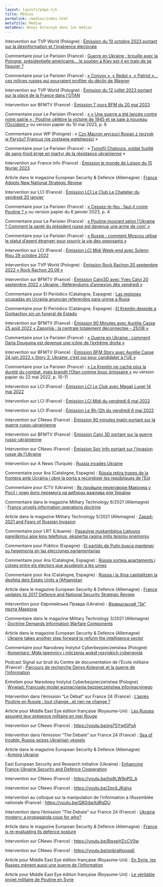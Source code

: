 ```yaml
---
layout: layouts/page.njk
title: Médias
permalink: /medias/index.html
metaTitle: Médias
metaDesc: Denys Kolesnyk dans les médias
---
```

Intervention sur TVP World (Pologne) : [Émission du 10 octobre 2023 portant sur la désinformation et l'ingérence électorale](https://www.youtube.com/watch?v=zJymO4b67Qc)

Commentaire pour Le Parisien (France) : [Guerre en Ukraine : brouille avec la Pologne, présidentielle américaine… le soutien à Kiev est-il en train de se fissurer ?](https://www.leparisien.fr/international/guerre-en-ukraine-brouille-avec-la-pologne-presidentielle-americaine-le-soutien-a-kiev-est-il-en-train-de-se-fissurer-21-09-2023-J3TL5DGWE5DRBM5MWL4QTHLEGI.php)

Commentaire pour Le Parisien (France) : [« Convoy », « Redut », « Patriot »… ces milices russes qui pourraient profiter du déclin de Wagner](https://www.leparisien.fr/international/convoy-redut-patriot-ces-milices-russes-qui-pourraient-profiter-du-declin-de-wagner-25-08-2023-DZGQFJA4RVBQTPQAW3TJQS3LAA.php)

Intervention sur TVP World (Pologne) : [Émission du 12 juillet 2023 portant sur la place de la France dans l'OTAN](https://www.youtube.com/watch?v=KIDKRC0krFA)

Intervention sur BFMTV (France) : [Émission 7 jours BFM du 20 mai 2023](https://www.bfmtv.com/replay-emissions/7-jours-bfm/bakhmout-aux-mains-des-russes-kiev-dement-20-05_VN-202305200402.html)

Commentaire pour Le Parisien (France) : [« « Une guerre a été lancée contre notre patrie » : Poutine célèbre la victoire de 1945 et se paie à nouveau l’Occident »](https://www.leparisien.fr/international/guerre-en-ukraine-poutine-celebre-la-victoire-de-1945-et-se-paie-a-nouveau-loccident-09-05-2023-246NHMIGCFCTDAN2HV5UOZ3CVY.php) ou version papier du 10 mai 2023, p. 6

Commentaire pour WP (Pologne) : « [Czy Macron wyrzuci Rosjan z igrzysk w Paryżu? Francuz nie zostawia wątpliwości](https://sportowefakty.wp.pl/igrzyska-olimpijskie/1058215/czy-macron-wyrzuci-rosjan-z-igrzysk-w-paryzu-francuz-nie-zostawia-watpliwosci) »

Commentaire pour Le Parisien (France) : « [Tymofiï Chatoura, soldat fusillé de sang-froid érigé en martyr de la résistance ukrainienne](https://www.leparisien.fr/international/tymofii-chatoura-soldat-fusille-de-sang-froid-erige-en-martyr-de-la-resistance-ukrainienne-08-03-2023-LC34NKMMJBB7ZPAZDBAH7BQBVI.php) »

Intervention sur France Info (France) : [Émission le monde de Loison du 15 février 2023](https://www.francetvinfo.fr/replay-jt/franceinfo/18h-loison/jt-le-monde-de-loison-mercredi-15-fevrier-2023_5660981.html)

Article dans le magazine European Security & Defence (Allemagne) : [France Adopts New National Strategic Review](https://kolesnyk.fr/images/ESD_1_2023_Kolesnyk.pdf)

Intervention sur LCI (France) : [Émission LCI Le Club Le Chatelier du vendredi 20 janvier](https://www.tf1info.fr/replay-lci/video-le-club-le-chatelier-du-vendredi-20-janvier-2245645.html)

Commentaire pour Le Parisien (France) : [« Cessez-le-feu : faut-il croire Poutine ? »](https://www.leparisien.fr/international/cessez-le-feu-en-ukraine-possibles-negociations-faut-il-croire-vladimir-poutine-05-01-2023-P2GI3KEP3BGO5BIWW3GBG74JZQ.php) ou version papier du 6 janvier 2023, p. 4

Commentaire pour Le Parisien (France) : [« Poutine mourant selon l’Ukraine ? Comment la santé du président russe est devenue une arme de com’ »](https://www.leparisien.fr/international/comment-les-rumeurs-sur-la-sante-de-vladimir-poutine-sont-devenues-une-arme-de-communication-05-01-2023-P6XNTO5SFFBBNO7H3EKAXBY6SY.php)

Commentaire pour Le Parisien (France) : [« Russie : comment Moscou utilise le statut d’agent étranger pour pourrir la vie des opposants »](https://www.leparisien.fr/international/russie-comment-moscou-utilise-le-statut-dagent-etranger-pour-pourrir-la-vie-des-opposants-01-12-2022-HGBNSGQMOZBRDJD5KO2URDM644.php)

Intervention sur LCI (France) : [Émission LCI Midi Week-end avec Solenn Riou 29 octobre 2022](https://www.tf1info.fr/replay-lci/video-lci-midi-week-end-du-29-octobre-2022-2237071.html)

Intervention sur TVP World (Pologne) : [Émission Rock Rachon 20 septembre 2022 « Rock Rachon 20.09 »](https://tvpworld.com/62868830/rock-rachon-2009)

Intervention sur BFMTV (France) : [Émission Calvi3D avec Yves Calvi 20 septembre 2022 « Ukraine : Référendums d’annexion dès vendredi »](https://www.bfmtv.com/replay-emissions/calvi-3d/ukraine-referendums-d-annexion-des-vendredi-20-09_VN-202209200663.html)

Commentaire pour El Periódico (Catalogne, Espagne) : [Las regiones ocupadas en Ucrania anuncian referendos para unirse a Rusia](https://www.elperiodico.com/es/internacional/20220920/regiones-ocupadas-ucrania-anuncian-referendum-adhesion-rusia-75678964)

Commentaire pour El Periódico (Catalogne, Espagne) : [El Kremlin despide a Gorbachov sin un funeral de Estado](https://www.elperiodico.com/es/internacional/20220831/kremlin-organizara-funeral-despedir-gorbachov-14384106)

Intervention sur BFMTV (France) : [Émission 90 Minutes avec Aurélie Casse 25 août 2022 « Zaporijia : la centrale totalement déconnectée - 25/08 »](https://www.bfmtv.com/replay-emissions/90-minutes-aurelie-casse/zaporijia-la-centrale-totalement-deconnecteee-25-08_VN-202208250656.html)

Commentaire pour Le Parisien (France) : [« Guerre en Ukraine : comment Daria Douguina est devenue une icône de l’extrême droite »](https://www.leparisien.fr/international/guerre-en-ukraine-comment-daria-douguina-est-devenue-une-icone-de-lextreme-droite-25-08-2022-VSWBFMF6L5BJVFKAJRI2HWUU54.php)

Intervention sur BFMTV (France) : [Émission BFM Story avec Aurélie Casse 24 juin 2022 « Story 2: Ukraine, c’est oui pour candidater à l’UE »](https://www.bfmtv.com/replay-emissions/bfm-story/story-2-ukraine-c-est-oui-pour-candidater-a-l-ue-24-06_VN-202206240543.html)

Commentaire pour Le Parisien (France) : [« Le Kremlin ne cache plus la dureté du combat, mais brandit l’Otan comme bouc émissaire »](https://www.leparisien.fr/international/le-kremlin-ne-cache-plus-la-durete-du-combat-mais-brandit-lotan-comme-bouc-emissaire-22-05-2022-ACZPQQGAMVFV3MJ43BHRTXMZ5A.php) ou version papier du 22 mai 2022, p. 10-11

Intervention sur LCI (France) : [Émission LCI Le Club avec Magali Lunel 14 mai 2022](https://www.tf1info.fr/replay-lci/video-le-club-du-14-mai-avec-magali-lunel-2219792.html)

Intervention sur LCI (France) : [Émission LCI Midi du vendredi 6 mai 2022](https://www.tf1info.fr/replay-lci/video-lci-midi-du-vendredi-6-mai-2022-2218934.html)

Intervention sur LCI (France) : [Émission Le 9h-12h du vendredi 6 mai 2022](https://www.tf1info.fr/replay-lci/video-le-9h-12h-du-vendredi-6-mai-2022-2218907.html)

Intervention sur CNews (France) : [Émission 90 minutes matin portant sur la guerre russo-ukrainienne](https://www.cnews.fr/emission/2022-04-23/90-minutes-matin-du-23042022-1207603)

Intervention sur BFMTV (France) : [Émission Calvi 3D portant sur la guerre russo-ukrainienne](https://www.bfmtv.com/replay-emissions/calvi-3d/poutine-a-t-il-deja-perdu-la-guerre-23-03_VN-202203230582.html)

Intervention sur CNews (France) : [Émission Soir Info portant sur l’invasion russe de l’Ukraine](https://www.cnews.fr/emission/2022-03-04/soir-info-du-03032022-1189003)

Intervention sur A News (Turquie) : [Russia invades Ukraine](https://www.facebook.com/watch/?v=303726778338262&extid=CL-UNK-UNK-UNK-AN_GK0T-GK1C&ref=sharing)

Commentaire pour Ara (Catalogne, Espagne) : [Rússia retira tropes de la frontera amb Ucraïna i obre la porta a reconèixer les repúbliques de l’Est](https://www.ara.cat/internacional/russia-diu-seves-tropes-s-retirant-frontera-ucraina_1_4272135.html)

Commentaire pour ICTV (Ukraine) : [Як пройшли переговори Макрона у Росії і чому його перемога на виборах важлива для України](https://fakty.com.ua/ua/ukraine/polituka/20220212-yak-projshly-peregovory-makrona-u-rosiyi-i-chomu-jogo-peremoga-na-vyborah-vazhlyva-dlya-ukrayiny/)

Commentaire dans le magazine Military Technology 6/2021 (Allemagne) : [France unveils information operations doctrine](https://kolesnyk.fr/images/miltech62021_franceL2I_kolesnyk.pdf)

Article dans le magazine Military Technology 5/2021 (Allemagne) : [Zapad-2021 and Fears of Russian Invasion](https://kolesnyk.fr/images/miltech_zapad2021_kolesnyk.pdf)

Commentaire pour LRT (Lituanie) : [Pasaulyje nuskambėjus Lietuvos pareiškimui apie kinų telefonus, ekspertai ragina imtis teisinių priemonių](https://www.lrt.lt/naujienos/pasaulyje/6/1503523/pasaulyje-nuskambejus-lietuvos-pareiskimui-apie-kinu-telefonus-ekspertai-ragina-imtis-teisiniu-priemoniu)

Commentaire pour Público (Espagne) : [El partido de Putin busca mantener su hegemonía en las elecciones parlamentarias](https://www.publico.es/internacional/elecciones-rusia-partido-putin-busca-mantener-hegemonia-elecciones-parlamentarias.html)

Commentaire pour Ara (Catalogne, Espagne) : [Rússia sorteja apartaments i cotxes entre els electors que acudeixin a les urnes](https://www.ara.cat/internacional/eleccions-legislatives-russia-sorteigs-d-apartaments-i-el-govern-rus-sorteja-apartaments-i-cotxes-entre-els-electors-que-acudeixi-a-les-urnes_1_4119301.html)

Commentaire pour Ara (Catalogne, Espagne) : [Rússia i la Xina capitalitzen la desfeta dels Estats Units a l’Afganistan](https://www.ara.cat/internacional/russia-xina-capitalitzen-desfeta-dels-estats-units-l-afganistan_1_4092749.html)

Article dans le magazine European Security & Defence (Allemagne) : [France updates its 2017 Defence and National Security Strategic Review](https://kolesnyk.fr/images/ESD_France_Actu_Strategique_KOLESNYK.pdf)

Intervention pour Європейська Правда (Ukraine) : [Французьсий “Зе” проти Макрона](https://youtu.be/Omn5WmqOpzk)

Commentaire dans le magazine Military Technology 3/2021 (Allemagne) : [Doctrine Demands Information Warfare Components](https://kolesnyk.fr/images/miltech_doctrine_demands_information_warfare_components_kolesnyk.pdf)

Article dans le magazine European Security & Defence (Allemagne) : [Ukraine takes another step forward to reform the intelligence sector](https://kolesnyk.fr/images/ESD_Ukraine_Intel_KOLESNYK.pdf)

Commentaire pour Narodowy Instytut Cyberbezpieczeństwa (Pologne) : [Komentarz: Mgła tajemnicy i milczenia wokół rosyjskich cyberwojsk](https://nci.org.pl/komentarz-mgla-tajemnicy-i-milczenia-wokol-rosyjskich-cyberwojsk)

Podcast Signal sur bruit du Centre de documentation de l’École militaire (France) : [Parcours de recherche Denys Kolesnyk et la guerre de l’information](https://www.dems.defense.gouv.fr/cdem/productions/valorisation/voir-ecouter/signal-bruit/parcours-de-recherche-denys-kolesnyk)

Entretien pour Narodowy Instytut Cyberbezpieczeństwa (Pologne) : [Wywiad: Francuski model wzmacniania bezpieczeństwa informacyjnego](https://nci.org.pl/wywiad-francuski-model-wzmacniania-bezpieczenstwa-informacyjnego/)

Intervention dans l’émission “Le Débat” sur France 24 (France) : [L’après Poutine en Russie : tout change…et rien ne change ?](https://youtu.be/c6d4tP0LYdg)

Article pour Middle East Eye édition française (Royaume-Uni) : [Les Russes assurent leur présence militaire en mer Rouge](https://www.middleeasteye.net/fr/decryptages/russie-soudan-yemen-mer-rouge-base-navale-poutine)

Intervention sur CNews (France) : <https://youtu.be/pg7SYwlGPsA>

Intervention dans l’émission “The Debate” sur France 24 (France) : [Sea of trouble: Russia seizes Ukrainian vessels](https://youtu.be/ks4IumeosgE)

Article dans le magazine European Security & Defence (Allemagne) : [Arming Ukraine](https://kolesnyk.fr/images/ESD_Arming_Ukraine_Kolesnyk.pdf)

East European Security and Research Initiative (Ukraine) : [Enhancing France-Ukraine Security and Defence Cooperation](https://eesri.org/wp-content/uploads/2018/07/2018-07_France-Ukraine-Security-Cooperation_PB-ENG.pdf)

Intervention sur CNews (France) : <https://youtu.be/hq8LW9pPD_A>

Intervention sur CNews (France) : <https://youtu.be/2qcjLJKalvs>

Intervention au colloque sur la manipulation de l’information à l’Assemblée nationale (France) : <https://youtu.be/Q8GdwXdRgDU>

Intervention dans l’émission “The Debate” sur France 24 (France) : [Ukraine mystery: a propaganda coup for who?](https://youtu.be/3-iylGxMiq8)

Article dans le magazine European Security & Defence (Allemagne) : [France is re-evaluating its defence posture](https://kolesnyk.fr/images/ESD_France_Defence_Posture_Kolesnyk.pdf)

Intervention sur CNews (France) : <https://youtu.be/BwxpHZcCV0w>

Intervention sur CNews (France) : <https://youtu.be/qnbraKpoqgE>

Article pour Middle East Eye édition française (Royaume-Uni) : [En Syrie, les Russes mènent aussi une guerre de l’information](https://www.middleeasteye.net/fr/opinion-fr/en-syrie-les-russes-menent-aussi-une-guerre-de-linformation)

Article pour Middle East Eye édition française (Royaume-Uni) : [Le véritable projet militaire de Poutine en Syrie](https://www.middleeasteye.net/fr/opinion-fr/le-veritable-projet-militaire-de-poutine-en-syrie)